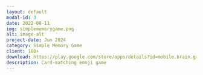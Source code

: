 ```yaml
---
layout: default
modal-id: 3
date: 2022-08-11
img: simplememorygame.png
alt: image-alt
project-date: Jun 2024
category: Simple Memory Game
client: 100+
download: https://play.google.com/store/apps/details?id=mobile.brain.games.simplememorygame.simple_memory_game
description: Card-matching emoji game 
---
```

